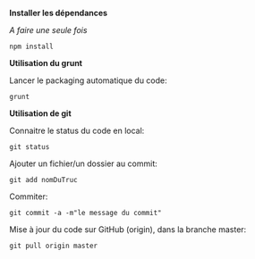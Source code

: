 **Installer les dépendances**

*A faire une seule fois*

```
npm install
```

**Utilisation du grunt**

Lancer le packaging automatique du code:

```
grunt
```

**Utilisation de git**

Connaitre le status du code en local:

```
git status
```

Ajouter un fichier/un dossier au commit:

```
git add nomDuTruc
```

Commiter:

```
git commit -a -m"le message du commit"
```

Mise à jour du code sur GitHub (origin), dans la branche master:

```
git pull origin master
```